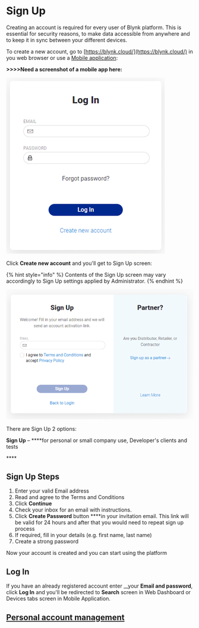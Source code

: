 # Sign Up

Creating an account is required for every user of Blynk platform. This is essential for security reasons, to make data accessible from anywhere and to keep it in sync between your different devices.

To create a new account, go to [https://blynk.cloud/](https://blynk.cloud/) in you web browser or use a [Mobile application](../../mobile-applications/untitled/):

**&gt;&gt;&gt;&gt;Need a screenshot of a mobile app here:**

![](../../.gitbook/assets/log-in.png)

Click **Create new account** and you'll get to Sign Up screen:

{% hint style="info" %}
Contents of the Sign Up screen may vary accordingly to Sign Up settings applied by Administrator.
{% endhint %}

![](../../.gitbook/assets/sign_up.png)

There are Sign Up 2 options:

**Sign Up** – ****for personal or small company use, Developer's clients and tests

\*\*\*\*

## Sign Up Steps

1. Enter your valid Email address  
2. Read and agree to the Terms and Conditions 
3. Click **Continue** 
4. Check your inbox for an email with instructions.
5. Click **Create Password** button ****in your invitation email. This link will be valid for 24 hours and after that you would need to repeat sign up process
6. If required, fill in your details \(e.g. first name, last name\)
7. Create a strong password

Now your account is created and you can start using the platform

## Log In

If you have an already registered account enter __your **Email and password**, click **Log In** and you'll be redirected to **Search** screen in Web Dashboard or Devices tabs screen in Mobile Application.

## [Personal account management ](../../web-dashboard/for-developers/user-profile.md)

## 

